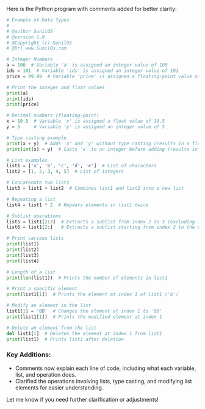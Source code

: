 Here is the Python program with comments added for better clarity:

```python
# Example of Data Types
# 
# @author SunilOS  
# @version 1.0
# @Copyright (c) SunilOS  
# @Url www.SunilOs.com

# Integer Numbers
a = 100  # Variable 'a' is assigned an integer value of 100
ids = 101  # Variable 'ids' is assigned an integer value of 101
price = 99.99  # Variable 'price' is assigned a floating-point value of 99.99

# Print the integer and float values
print(a)  
print(ids)  
print(price)  

# Decimal numbers (floating-point)
x = 10.5  # Variable 'x' is assigned a float value of 10.5
y = 5     # Variable 'y' is assigned an integer value of 5

# Type casting example
print(x + y)  # Adds 'x' and 'y' without type casting (results in a float)
print(int(x) + y)  # Casts 'x' to an integer before adding (results in an integer)

# List examples
list1 = ['a', 'b', 'c', 'd', 'e']  # List of characters
list2 = [1, 2, 3, 4, 5]  # List of integers

# Concatenate two lists
list3 = list1 + list2  # Combines list1 and list2 into a new list

# Repeating a list
list4 = list1 * 2  # Repeats elements in list1 twice

# Sublist operations
list5 = list1[2:3]  # Extracts a sublist from index 2 to 3 (excluding index 3)
list6 = list1[2:]   # Extracts a sublist starting from index 2 to the end

# Print various lists
print(list1)  
print(list2)  
print(list3)  
print(list4)  

# Length of a list
print(len(list1))  # Prints the number of elements in list1

# Print a specific element
print(list1[1])  # Prints the element at index 1 of list1 ('b')

# Modify an element in the list
list1[1] = 'BB'  # Changes the element at index 1 to 'BB'
print(list1[1])  # Prints the modified element at index 1

# Delete an element from the list
del list1[1]  # Deletes the element at index 1 from list1
print(list1)  # Prints list1 after deletion
```

### Key Additions:
- Comments now explain each line of code, including what each variable, list, and operation does.
- Clarified the operations involving lists, type casting, and modifying list elements for easier understanding.

Let me know if you need further clarification or adjustments!
